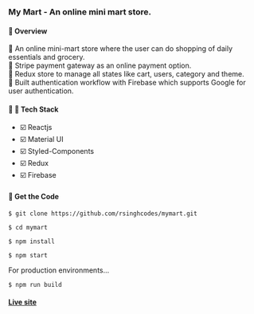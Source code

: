 ### My Mart - An online mini mart store.

#### :telescope: Overview <br/>

:small_blue_diamond: An online mini-mart store where the user can do shopping of daily essentials and grocery. <br/>
:small_blue_diamond: Stripe payment gateway as an online payment option. <br/>
:small_blue_diamond: Redux store to manage all states like cart, users, category and theme. <br/>
:small_blue_diamond: Built authentication workflow with Firebase which supports Google for user authentication.<br/>

#### :hammer: :construction: Tech Stack

- :ballot_box_with_check: Reactjs
- :ballot_box_with_check: Material UI
- :ballot_box_with_check: Styled-Components
- :ballot_box_with_check: Redux
- :ballot_box_with_check: Firebase

#### :file_folder: Get the Code

```
$ git clone https://github.com/rsinghcodes/mymart.git

```

```
$ cd mymart

```

```
$ npm install

```

```
$ npm start

```

For production environments...

```
$ npm run build

```

#### [Live site](https://mymartstore.netlify.app/)
